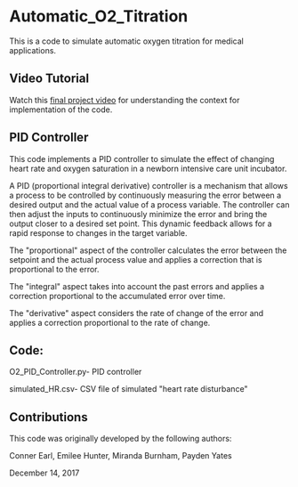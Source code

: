 # Automatic_O2_Titration
This is a code to simulate automatic oxygen titration for medical applications.

## Video Tutorial
Watch this [final project video](https://youtu.be/RnVUVX2VLiw) for understanding the context for implementation of the code. 

## PID Controller
This code implements a PID controller to simulate the effect of changing heart rate and oxygen saturation in a newborn intensive care unit incubator. 

A PID (proportional integral derivative) controller is a mechanism that allows a process to be controlled by continuously measuring the error between a desired output and the actual value of a process variable. The controller can then adjust the inputs to continuously minimize the error and bring the output closer to a desired set point. This dynamic feedback allows for a rapid response to changes in the target variable.

The "proportional" aspect of the controller calculates the error between the setpoint and the actual process value and applies a correction that is proportional to the error. 

The "integral" aspect takes into account the past errors and applies a correction proportional to the accumulated error over time. 

The "derivative" aspect considers the rate of change of the error and applies a correction proportional to the rate of change.

## Code:

O2_PID_Controller.py- PID controller

simulated_HR.csv- CSV file of simulated "heart rate disturbance"

## Contributions

This code was originally developed by the following authors:

Conner Earl, Emilee Hunter, Miranda Burnham, Payden Yates

December 14, 2017




